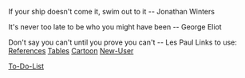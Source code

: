 If your ship doesn't come it, swim out to it
    -- Jonathan Winters 
    
It's never too late to be who you might have been
    -- George Eliot 
    
Don't say you can't until you prove you can't 
    -- Les Paul
Links to use: 
[References](references.html)
[Tables](tables.html)
[Cartoon](cartoons.html)
[New-User](newuser.html)

[To-Do-List](ToDo.html)
